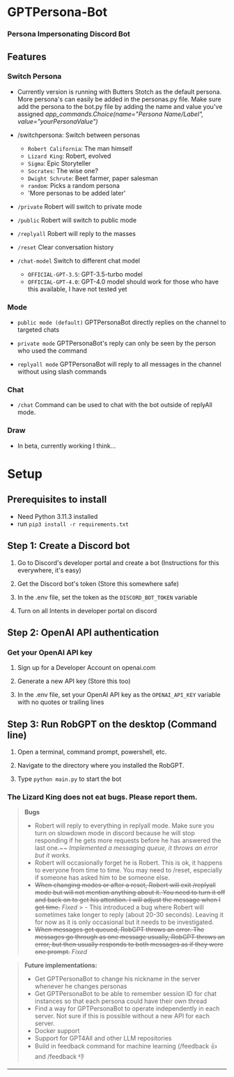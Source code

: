 # GPTPersona-Bot
### Persona Impersonating Discord Bot

## Features

### Switch Persona
* Currently version is running with Butters Stotch as the default persona. More persona's can easily be added in the personas.py file. Make sure add the persona to the bot.py file by adding the name and value you've assigned *app_commands.Choice(name="Persona Name/Label", value="yourPersonaValue")*

* /switchpersona: Switch between personas
   * `Robert California`: The man himself
   * `Lizard King`: Robert, evolved
   * `Sigma`: Epic Storyteller
   * `Socrates`: The wise one?
   * `Dwight Schrute`: Beet farmer, paper salesman
   * `random`: Picks a random persona
   * 'More personas to be added later'

* `/private` Robert will switch to private mode
* `/public` Robert will switch to public mode
* `/replyall` Robert will reply to the masses
* `/reset` Clear conversation history
* `/chat-model` Switch to different chat model
   * `OFFICIAL-GPT-3.5`: GPT-3.5-turbo model
   * `OFFICIAL-GPT-4.0`: GPT-4.0 model should work for those who have this available, I have not tested yet



### Mode

* `public mode (default)`  GPTPersonaBot directly replies on the channel to targeted chats

* `private mode` GPTPersonaBot's reply can only be seen by the person who used the command

* `replyall mode` GPTPersonaBot will reply to all messages in the channel without using slash commands

### Chat

* `/chat` Command can be used to chat with the bot outside of replyAll mode.

### Draw

* In beta, currently working I think...


# Setup

## Prerequisites to install

* Need Python 3.11.3 installed
* run ```pip3 install -r requirements.txt```


## Step 1: Create a Discord bot

1. Go to Discord's developer portal and create a bot (Instructions for this everywhere, it's easy)

2. Get the Discord bot's token (Store this somewhere safe)

3. In the .env file, set the token as the `DISCORD_BOT_TOKEN` variable

4. Turn on all Intents in developer portal on discord


## Step 2: OpenAI API authentication

### Get your OpenAI API key
1. Sign up for a Developer Account on openai.com

2. Generate a new API key (Store this too)

3. In the .env file, set your OpenAI API key as the `OPENAI_API_KEY` variable with no quotes or trailing lines


## Step 3: Run RobGPT on the desktop (Command line)

1. Open a terminal, command prompt, powershell, etc.

2. Navigate to the directory where you installed the RobGPT.

3. Type `python main.py` to start the bot


### The Lizard King does not eat bugs. Please report them.

   > **Bugs**
   > - Robert will reply to everything in replyall mode.  Make sure you turn on slowdown mode in discord because he will stop responding if he gets more requests before he has answered the last one.~~ *Implemented a messaging queue, it throws an error but it works.*
   > - Robert will occasionally forget he is Robert.  This is ok, it happens to everyone from time to time.  You may need to /reset, especially if someone has asked him to be someone else.
   > - ~~When changing modes or after a reset, Robert will exit /replyall mode but will not mention anything about it. You need to turn it off and back on to get his attention. I will adjust the message when I get time.~~ *Fixed*
     > - This introduced a bug where Robert will sometimes take longer to reply (about 20-30 seconds). Leaving it for now as it is only occasional but it needs to be investigated.
   > - ~~When messages get queued, RobGPT throws an error.  The messages go through as one message usually, RobGPT throws an error, but then usually responds to both messages as if they were one prompt.~~ *Fixed*


   > **Future implementations:**
   > - Get GPTPersonaBot to change his nickname in the server whenever he changes personas
   > - Get GPTPersonaBot to be able to remember session ID for chat instances so that each persona could have their own thread
   > - Find a way for GPTPersonaBot to operate independently in each server.  Not sure if this is possible without a new API for each server.
   > - Docker support
   > - Support for GPT4All and other LLM repositories
   > - Build in feedback command for machine learning (/feedback :thumbsup: and /feedback :thumbsdown: 
---
